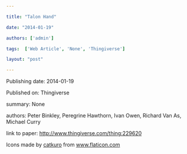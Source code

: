 ---
title: "Talon Hand"
date: "2014-01-19"
authors: ['admin']
tags:  ['Web Article', 'None', 'Thingiverse']
layout: "post"
---
Publishing date: 2014-01-19

Published on: Thingiverse

summary: None

authors: Peter Binkley, Peregrine Hawthorn, Ivan Owen, Richard Van As, Michael Curry

link to paper: http://www.thingiverse.com/thing:229620

Icons made by <a href="https://www.flaticon.com/free-icon/bookshelves_3576884" title="catkuro">catkuro</a> from <a href="https://www.flaticon.com/" title="Flaticon"> www.flaticon.com</a>